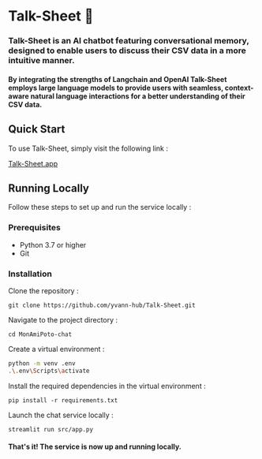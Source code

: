 # Talk-Sheet 📄

### Talk-Sheet is an AI chatbot featuring conversational memory, designed to enable users to discuss their CSV data in a more intuitive manner. 
#### By integrating the strengths of Langchain and OpenAI Talk-Sheet employs large language models to provide users with seamless, context-aware natural language interactions for a better understanding of their CSV data.

## Quick Start
To use Talk-Sheet, simply visit the following link :

[Talk-Sheet.app](https://talk-sheet.streamlit.app/)


## Running Locally
Follow these steps to set up and run the service locally :

### Prerequisites
- Python 3.7 or higher
- Git

### Installation
Clone the repository :

`git clone https://github.com/yvann-hub/Talk-Sheet.git`


Navigate to the project directory :

`cd MonAmiPoto-chat`


Create a virtual environment :
```bash
python -m venv .env
.\.env\Scripts\activate
```

Install the required dependencies in the virtual environment :

`pip install -r requirements.txt`


Launch the chat service locally :

`streamlit run src/app.py`

#### That's it! The service is now up and running locally.
